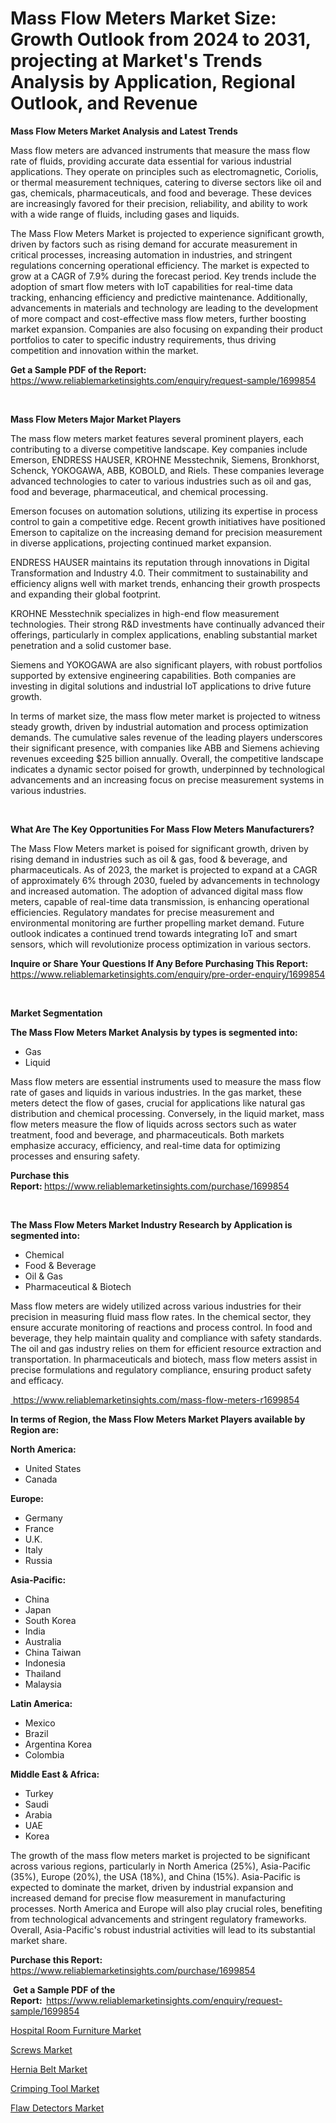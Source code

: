 <p><h1>Mass Flow Meters Market Size: Growth Outlook from 2024 to 2031, projecting at Market's Trends Analysis by Application, Regional Outlook, and Revenue</h1></p><p><strong>Mass Flow Meters Market Analysis and Latest Trends</strong></p>
<p><p>Mass flow meters are advanced instruments that measure the mass flow rate of fluids, providing accurate data essential for various industrial applications. They operate on principles such as electromagnetic, Coriolis, or thermal measurement techniques, catering to diverse sectors like oil and gas, chemicals, pharmaceuticals, and food and beverage. These devices are increasingly favored for their precision, reliability, and ability to work with a wide range of fluids, including gases and liquids.</p><p>The Mass Flow Meters Market is projected to experience significant growth, driven by factors such as rising demand for accurate measurement in critical processes, increasing automation in industries, and stringent regulations concerning operational efficiency. The market is expected to grow at a CAGR of 7.9% during the forecast period. Key trends include the adoption of smart flow meters with IoT capabilities for real-time data tracking, enhancing efficiency and predictive maintenance. Additionally, advancements in materials and technology are leading to the development of more compact and cost-effective mass flow meters, further boosting market expansion. Companies are also focusing on expanding their product portfolios to cater to specific industry requirements, thus driving competition and innovation within the market.</p></p>
<p><strong>Get a Sample PDF of the Report:&nbsp;</strong> <a href="https://www.reliablemarketinsights.com/enquiry/request-sample/1699854?utm_campaign=1425&utm_medium=2&utm_source=Github&utm_content=ia&utm_term=21102024&utm_id=mass-flow-meters">https://www.reliablemarketinsights.com/enquiry/request-sample/1699854</a></p>
<p>&nbsp;</p>
<p><strong>Mass Flow Meters Major Market Players</strong></p>
<p><p>The mass flow meters market features several prominent players, each contributing to a diverse competitive landscape. Key companies include Emerson, ENDRESS HAUSER, KROHNE Messtechnik, Siemens, Bronkhorst, Schenck, YOKOGAWA, ABB, KOBOLD, and Riels. These companies leverage advanced technologies to cater to various industries such as oil and gas, food and beverage, pharmaceutical, and chemical processing.</p><p>Emerson focuses on automation solutions, utilizing its expertise in process control to gain a competitive edge. Recent growth initiatives have positioned Emerson to capitalize on the increasing demand for precision measurement in diverse applications, projecting continued market expansion.</p><p>ENDRESS HAUSER maintains its reputation through innovations in Digital Transformation and Industry 4.0. Their commitment to sustainability and efficiency aligns well with market trends, enhancing their growth prospects and expanding their global footprint.</p><p>KROHNE Messtechnik specializes in high-end flow measurement technologies. Their strong R&D investments have continually advanced their offerings, particularly in complex applications, enabling substantial market penetration and a solid customer base.</p><p>Siemens and YOKOGAWA are also significant players, with robust portfolios supported by extensive engineering capabilities. Both companies are investing in digital solutions and industrial IoT applications to drive future growth.</p><p>In terms of market size, the mass flow meter market is projected to witness steady growth, driven by industrial automation and process optimization demands. The cumulative sales revenue of the leading players underscores their significant presence, with companies like ABB and Siemens achieving revenues exceeding $25 billion annually. Overall, the competitive landscape indicates a dynamic sector poised for growth, underpinned by technological advancements and an increasing focus on precise measurement systems in various industries.</p></p>
<p>&nbsp;</p>
<p><strong>What Are The Key Opportunities For Mass Flow Meters Manufacturers?</strong></p>
<p><p>The Mass Flow Meters market is poised for significant growth, driven by rising demand in industries such as oil & gas, food & beverage, and pharmaceuticals. As of 2023, the market is projected to expand at a CAGR of approximately 6% through 2030, fueled by advancements in technology and increased automation. The adoption of advanced digital mass flow meters, capable of real-time data transmission, is enhancing operational efficiencies. Regulatory mandates for precise measurement and environmental monitoring are further propelling market demand. Future outlook indicates a continued trend towards integrating IoT and smart sensors, which will revolutionize process optimization in various sectors.</p></p>
<p><strong>Inquire or Share Your Questions If Any Before Purchasing This Report:</strong> <a href="https://www.reliablemarketinsights.com/enquiry/pre-order-enquiry/1699854?utm_campaign=1425&utm_medium=2&utm_source=Github&utm_content=ia&utm_term=21102024&utm_id=mass-flow-meters">https://www.reliablemarketinsights.com/enquiry/pre-order-enquiry/1699854</a></p>
<p>&nbsp;</p>
<p><strong>Market Segmentation</strong></p>
<p><strong>The Mass Flow Meters Market Analysis by types is segmented into:</strong></p>
<p><ul><li>Gas</li><li>Liquid</li></ul></p>
<p><p>Mass flow meters are essential instruments used to measure the mass flow rate of gases and liquids in various industries. In the gas market, these meters detect the flow of gases, crucial for applications like natural gas distribution and chemical processing. Conversely, in the liquid market, mass flow meters measure the flow of liquids across sectors such as water treatment, food and beverage, and pharmaceuticals. Both markets emphasize accuracy, efficiency, and real-time data for optimizing processes and ensuring safety.</p></p>
<p><strong>Purchase this Report:&nbsp;</strong><a href="https://www.reliablemarketinsights.com/purchase/1699854?utm_campaign=1425&utm_medium=2&utm_source=Github&utm_content=ia&utm_term=21102024&utm_id=mass-flow-meters">https://www.reliablemarketinsights.com/purchase/1699854</a></p>
<p>&nbsp;</p>
<p><strong>The Mass Flow Meters Market Industry Research by Application is segmented into:</strong></p>
<p><ul><li>Chemical</li><li>Food & Beverage</li><li>Oil & Gas</li><li>Pharmaceutical & Biotech</li></ul></p>
<p><p>Mass flow meters are widely utilized across various industries for their precision in measuring fluid mass flow rates. In the chemical sector, they ensure accurate monitoring of reactions and process control. In food and beverage, they help maintain quality and compliance with safety standards. The oil and gas industry relies on them for efficient resource extraction and transportation. In pharmaceuticals and biotech, mass flow meters assist in precise formulations and regulatory compliance, ensuring product safety and efficacy.</p></p>
<p><a href="https://www.reliablemarketinsights.com/mass-flow-meters-r1699854?utm_campaign=1425&utm_medium=2&utm_source=Github&utm_content=ia&utm_term=21102024&utm_id=mass-flow-meters">&nbsp;https://www.reliablemarketinsights.com/mass-flow-meters-r1699854</a></p>
<p><strong>In terms of Region, the Mass Flow Meters Market Players available by Region are:</strong></p>
<p>
    <p> <strong> North America: </strong>
        <ul>
            <li>United States</li>
            <li>Canada</li>
        </ul>
        </p> 
    <p> <strong> Europe: </strong>
        <ul>
            <li>Germany</li>
            <li>France</li>
            <li>U.K.</li>
            <li>Italy</li>
            <li>Russia</li>
        </ul>
        </p> 
    <p> <strong> Asia-Pacific: </strong>
        <ul>
            <li>China</li>
            <li>Japan</li>
            <li>South Korea</li>
            <li>India</li>
            <li>Australia</li>
            <li>China Taiwan</li>
            <li>Indonesia</li>
            <li>Thailand</li>
            <li>Malaysia</li>
        </ul>
        </p> 
    <p> <strong> Latin America: </strong>
        <ul>
            <li>Mexico</li>
            <li>Brazil</li>
            <li>Argentina Korea</li>
            <li>Colombia</li>
        </ul>
        </p> 
    <p> <strong> Middle East & Africa: </strong>
        <ul>
            <li>Turkey</li>
            <li>Saudi</li>
            <li>Arabia</li>
            <li>UAE</li>
            <li>Korea</li>
        </ul>
    </p>
    </p>
<p><p>The growth of the mass flow meters market is projected to be significant across various regions, particularly in North America (25%), Asia-Pacific (35%), Europe (20%), the USA (18%), and China (15%). Asia-Pacific is expected to dominate the market, driven by industrial expansion and increased demand for precise flow measurement in manufacturing processes. North America and Europe will also play crucial roles, benefiting from technological advancements and stringent regulatory frameworks. Overall, Asia-Pacific's robust industrial activities will lead to its substantial market share.</p></p>
<p><strong>Purchase this Report: </strong><a href="https://www.reliablemarketinsights.com/purchase/1699854?utm_campaign=1425&utm_medium=2&utm_source=Github&utm_content=ia&utm_term=21102024&utm_id=mass-flow-meters">https://www.reliablemarketinsights.com/purchase/1699854</a></p>
<p>&nbsp;<strong>Get a Sample PDF of the Report:&nbsp;&nbsp;</strong><a href="https://www.reliablemarketinsights.com/enquiry/request-sample/1699854?utm_campaign=1425&utm_medium=2&utm_source=Github&utm_content=ia&utm_term=21102024&utm_id=mass-flow-meters">https://www.reliablemarketinsights.com/enquiry/request-sample/1699854</a></p>
<p><strong></strong></p>
<p><p><a href="https://www.linkedin.com/pulse/hospital-room-furniture-market-drivers-challenges-forecast-3guee?utm_campaign=1425&utm_medium=2&utm_source=Github&utm_content=ia&utm_term=21102024&utm_id=mass-flow-meters">Hospital Room Furniture Market</a></p><p><a href="https://www.linkedin.com/pulse/screws-market-evolution-global-trends-regional-dynamics-2024-lqc1c?utm_campaign=1425&utm_medium=2&utm_source=Github&utm_content=ia&utm_term=21102024&utm_id=mass-flow-meters">Screws Market</a></p><p><a href="https://www.linkedin.com/pulse/in-depth-analysis-global-hernia-belt-market-scope-zumfe?utm_campaign=1425&utm_medium=2&utm_source=Github&utm_content=ia&utm_term=21102024&utm_id=mass-flow-meters">Hernia Belt Market</a></p><p><a href="https://www.linkedin.com/pulse/crimping-tool-market-penetration-strategies-untapped-markets-y7ejc?utm_campaign=1425&utm_medium=2&utm_source=Github&utm_content=ia&utm_term=21102024&utm_id=mass-flow-meters">Crimping Tool Market</a></p><p><a href="https://www.linkedin.com/pulse/global-flaw-detectors-market-sector2024-2031-metrics-tbcne?utm_campaign=1425&utm_medium=2&utm_source=Github&utm_content=ia&utm_term=21102024&utm_id=mass-flow-meters">Flaw Detectors Market</a></p></p>